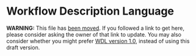 # Workflow Description Language

**WARNING:** This file has [been moved](https://github.com/openwdl/wdl/blob/main/versions/draft-2/SPEC.md). If you followed a link to get here, please consider asking the owner of that link to update. You may also consider whether you might prefer [WDL version 1.0](https://github.com/openwdl/wdl/blob/main/versions/1.0/SPEC.md), instead of using this draft version.

